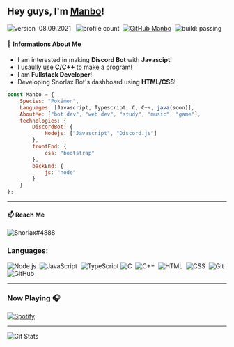 ## Hey guys, I'm <a href="https://github.com/Jam-Manbo" target="_blank">Manbo</a>!
![version :08.09.2021](https://img.shields.io/badge/version-08.09.2021-informational) &nbsp;
![profile count](https://komarev.com/ghpvc/?username=Jam-Manbo&color=red)&nbsp;
[![GitHub Manbo](https://img.shields.io/github/followers/Jam-Manbo?label=follow&style=social)](https://github.com/Jam-Manbo)&nbsp;
![build: passing](https://img.shields.io/badge/build-passing-success)

#### 📕 Informations About Me

- I am interested in making **Discord Bot** with **Javascipt**!
- I usaully use **C/C++** to make a program!
- I am **Fullstack Developer**!
- Developing Snorlax Bot's dashboard using **HTML/CSS**!

```javascript
const Manbo = {
    Species: "Pokémon",
    Languages: [Javascript, Typescript, C, C++, java(soon)],
    AboutMe: ["bot dev", "web dev", "study", "music", "game"],
    technologies: {
        DiscordBot: {
            Nodejs: ["Javascript", "Discord.js"]
        },
        frontEnd: {
            css: "bootstrap"
        },
        backEnd: {
            js: "node"
        }        
    }
};
```

---
#### 📫 Reach Me
![Snorlax#4888](https://img.shields.io/badge/-Snorlax%EF%BC%834888-7289da?logo=Discord&logoColor=white) 

### Languages:

![Node.js](https://img.shields.io/badge/-Node.js-05122A?style=flat&logo=node.js)&nbsp;
![JavaScript](https://img.shields.io/badge/-JavaScript-05122A?style=flat&logo=javascript)&nbsp;
![TypeScript](https://img.shields.io/badge/-TypeScript-000?&logo=TypeScript)
![C](https://img.shields.io/badge/-C-05122A?style=flat&logo=C&logoColor=A8B9CC)&nbsp;
![C++](https://img.shields.io/badge/-C++-05122A?style=flat&logo=C%2B%2B&logoColor=00599C)&nbsp;
![HTML](https://img.shields.io/badge/-HTML-05122A?style=flat&logo=HTML5)&nbsp;
![CSS](https://img.shields.io/badge/-CSS-05122A?style=flat&logo=CSS3&logoColor=1572B6)&nbsp;
![Git](https://img.shields.io/badge/-Git-05122A?style=flat&logo=git)&nbsp;
![GitHub](https://img.shields.io/badge/-GitHub-05122A?style=flat&logo=github)&nbsp;


---
### Now Playing 🎧

[![Spotify](https://github-readme-remake.vercel.app/api/spotify)](https://open.spotify.com/user/0licxwhsv5i6wbc74tk7f5yx8)

---
![Git Stats](https://github-readme-stats.vercel.app/api?username=Jam-Manbo&show_icons=true&theme=tokyonight)

<!--
**Jam-Manbo/Jam-Manbo** is a ✨ _special_ ✨ repository because its `README.md` (this file) appears on your GitHub profile.

Here are some ideas to get you started:

- 🔭 I’m currently working on ...
- 🌱 I’m currently learning ...
- 👯 I’m looking to collaborate on ...
- 🤔 I’m looking for help with ...
- 💬 Ask me about ...
- 📫 How to reach me: ...
- 😄 Pronouns: ...
- ⚡ Fun fact: ...
-->

